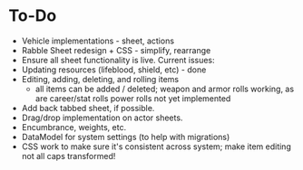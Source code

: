 # To-Do

* Vehicle implementations - sheet, actions
* Rabble Sheet redesign + CSS - simplify, rearrange
* Ensure all sheet functionality is live. Current issues:
*   Updating resources (lifeblood, shield, etc) - done
*   Editing, adding, deleting, and rolling items
    * all items can be added / deleted; weapon and armor rolls working, as are career/stat rolls power rolls not yet implemented
* Add back tabbed sheet, if possible.
* Drag/drop implementation on actor sheets.
* Encumbrance, weights, etc.
* DataModel for system settings (to help with migrations)
* CSS work to make sure it's consistent across system; make item editing not all caps transformed!